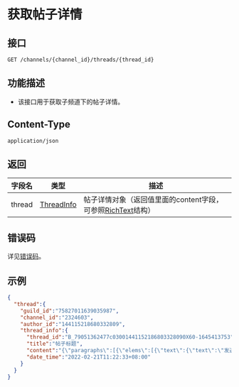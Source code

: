 # 获取帖子详情

## 接口

```http
GET /channels/{channel_id}/threads/{thread_id}
```

## 功能描述

- 该接口用于获取子频道下的帖子详情。

<PrivateDomain/>

## Content-Type

```http
application/json
```

## 返回

| 字段名             | 类型   | 描述                                                                                   |
| ------------------ | ------ | -------------------------------------------------------------------------------------- |
| thread | [ThreadInfo](model.md#ThreadInfo) | 帖子详情对象（返回值里面的content字段，可参照[RichText](model.md#RichText)结构） |

## 错误码

详见[错误码](../../../../openapi/error/error.md)。

## 示例
```json
{
  "thread":{
    "guild_id":"75827011639035987",
    "channel_id":"2324603",
    "author_id":"144115218680332809",
    "thread_info":{
      "thread_id":"B_79051362477c03001441152186803328090X60-1645413753",
      "title":"帖子标题",
      "content":"{\"paragraphs\":[{\"elems\":[{\"text\":{\"text\":\"发送消息 | QQ机器人文档\"},\"type\":1}],\"props\":{}},{\"elems\":[{\"text\":{\"text\":\"• 主动消息：发送消息时，未填充msg_id 字段的消息。\"},\"type\":1}],\"props\":{}}]}",
      "date_time":"2022-02-21T11:22:33+08:00"
    }
  }
}
```

